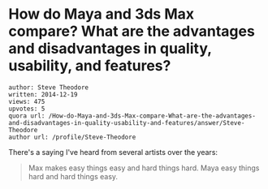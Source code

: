 # How do Maya and 3ds Max compare? What are the advantages and disadvantages in quality, usability, and features?

	author: Steve Theodore
	written: 2014-12-19
	views: 475
	upvotes: 5
	quora url: /How-do-Maya-and-3ds-Max-compare-What-are-the-advantages-and-disadvantages-in-quality-usability-and-features/answer/Steve-Theodore
	author url: /profile/Steve-Theodore


There's a saying I've heard from several artists over the years:



> Max makes easy things easy and hard things hard.
Maya easy things hard and hard things easy.

